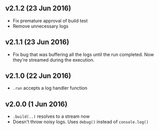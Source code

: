 ## v2.1.2 (23 Jun 2016)
- Fix premature approval of build test
- Remove unnecessary logs

## v2.1.1 (23 Jun 2016)
- Fix bug that was buffering all the logs until the run completed. 
Now they're streamed during the execution.

## v2.1.0 (22 Jun 2016)
- ``.run`` accepts a log handler function

## v2.0.0 (1 Jun 2016)
- ``.build(..)`` resolves to a stream now
- Doesn't throw noisy logs. Uses ``debug()`` instead of ``console.log()``
